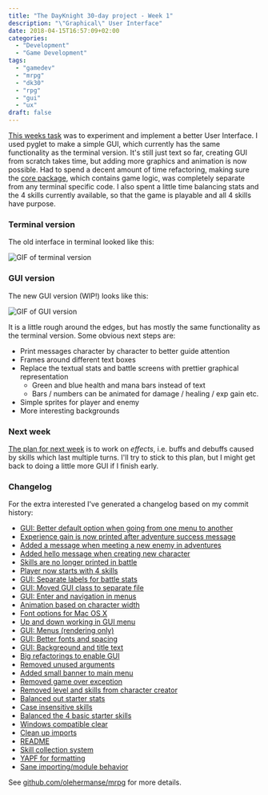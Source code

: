 ```yaml
---
title: "The DayKnight 30-day project - Week 1"
description: "\"Graphical\" User Interface"
date: 2018-04-15T16:57:09+02:00
categories:
  - "Development"
  - "Game Development"
tags:
  - "gamedev"
  - "mrpg"
  - "dk30"
  - "rpg"
  - "gui"
  - "ux"
draft: false
---
```

[This weeks task](../dayknight30) was to experiment and implement a better User Interface.
I used pyglet to make a simple GUI, which currently has the same functionality as the terminal version.
It's still just text so far, creating GUI from scratch takes time, but adding more graphics and animation is now possible.
Had to spend a decent amount of time refactoring, making sure the [core package](https://github.com/olehermanse/mrpg/tree/132fa999c792a1b8e34dc766cc9a5eb689a8b657/mrpg/core), which contains game logic, was completely separate from any terminal specific code.
I also spent a little time balancing stats and the 4 skills currently available, so that the game is playable and all 4 skills have purpose.

### Terminal version

The old interface in terminal looked like this:

![GIF of terminal version](/mrpg/terminal_0.gif)

### GUI version

The new GUI version (WIP!) looks like this:

![GIF of GUI version](/mrpg/gui_0.gif)

It is a little rough around the edges, but has mostly the same functionality as the terminal version.
Some obvious next steps are:

* Print messages character by character to better guide attention
* Frames around different text boxes
* Replace the textual stats and battle screens with prettier graphical representation
  * Green and blue health and mana bars instead of text
  * Bars / numbers can be animated for damage / healing / exp gain etc.
* Simple sprites for player and enemy
* More interesting backgrounds

### Next week

[The plan for next week](../dayknight30) is to work on _effects_, i.e. buffs and debuffs caused by skills which last multiple turns.
I'll try to stick to this plan, but I might get back to doing a little more GUI if I finish early.

### Changelog

For the extra interested I've generated a changelog based on my commit history:

* [GUI: Better default option when going from one menu to another](https://github.com/olehermanse/mrpg/commit/81f3adc979acc099965e592aad6b2dc95ba1e533)
* [Experience gain is now printed after adventure success message](https://github.com/olehermanse/mrpg/commit/132fa999c792a1b8e34dc766cc9a5eb689a8b657)
* [Added a message when meeting a new enemy in adventures](https://github.com/olehermanse/mrpg/commit/54873d4df3a663c3116aba845cf8cc28034927db)
* [Added hello message when creating new character](https://github.com/olehermanse/mrpg/commit/eba82046a9bc3d0502813b8cf98c00ea259ad27f)
* [Skills are no longer printed in battle](https://github.com/olehermanse/mrpg/commit/560323ecfe4ee35a702604b47452404be4993d70)
* [Player now starts with 4 skills](https://github.com/olehermanse/mrpg/commit/141aeceec53c7e48224b4e890c7ec234b408b3e7)
* [GUI: Separate labels for battle stats](https://github.com/olehermanse/mrpg/commit/6501b82b9f1b401bb0f543f571206da30f259cea)
* [GUI: Moved GUI class to separate file](https://github.com/olehermanse/mrpg/commit/15b3c8f8c6c3d0fc68ba0a7c02d7c4abae5addf0)
* [GUI: Enter and navigation in menus](https://github.com/olehermanse/mrpg/commit/f14514efbf0b80131060ae8015339adcc6ec5c0e)
* [Animation based on character width](https://github.com/olehermanse/mrpg/commit/e8b2d210d20644fb9fd61809ca36c63b795a9a24)
* [Font options for Mac OS X](https://github.com/olehermanse/mrpg/commit/0d61faf43a211f9bde6d2bb2bdb1ab07dc370fd8)
* [Up and down working in GUI menu](https://github.com/olehermanse/mrpg/commit/874414ab6e74ba0b7bdfd777e815e28823b1ae06)
* [GUI: Menus (rendering only)](https://github.com/olehermanse/mrpg/commit/60564a439baeaf18b7ff0ec6f8f49ffca2477ba6)
* [GUI: Better fonts and spacing](https://github.com/olehermanse/mrpg/commit/03424ff4dbdd8db9d1b2a64723dd0dc31bc48901)
* [GUI: Backgreound and title text](https://github.com/olehermanse/mrpg/commit/6bf471e0451783e792f4044f47c8ea7a56be1992)
* [Big refactorings to enable GUI](https://github.com/olehermanse/mrpg/commit/9b3940523d46c47b3afca40373a3b8e386c3c9e6)
* [Removed unused arguments](https://github.com/olehermanse/mrpg/commit/fde4a22b53ee7339d99e0ce4c87059f3a3ab6785)
* [Added small banner to main menu](https://github.com/olehermanse/mrpg/commit/d5697e265356d04ede7574d9ba7e97d987e5cb48)
* [Removed game over exception](https://github.com/olehermanse/mrpg/commit/1e30f9b2ac4c5ec5b7032dbd23b425cfd96a1b4d)
* [Removed level and skills from character creator](https://github.com/olehermanse/mrpg/commit/10d9b544b6b194f500de4452cb8b241771fb1401)
* [Balanced out starter stats](https://github.com/olehermanse/mrpg/commit/47f4cd207ab60c8cab6be186b431f2c5d3f923ff)
* [Case insensitive skills](https://github.com/olehermanse/mrpg/commit/7ad5c44bf7a9c01fe9529d021398acdd5c7e41f9)
* [Balanced the 4 basic starter skills](https://github.com/olehermanse/mrpg/commit/5c48054f8239c00b8a0cceec84f49266f109614f)
* [Windows compatible clear](https://github.com/olehermanse/mrpg/commit/22982feaa0a42179795f7f949869eb1783f86922)
* [Clean up imports](https://github.com/olehermanse/mrpg/commit/74325a9f0ba8a5c2f01b982d62353c6b2d9a6d5a)
* [README](https://github.com/olehermanse/mrpg/commit/c97c6aa7196d75ce3ed87754f34c3b76cd980cf3)
* [Skill collection system](https://github.com/olehermanse/mrpg/commit/abcdef2a64ee1bad3d29af8ae910e8b8f2d230cd)
* [YAPF for formatting](https://github.com/olehermanse/mrpg/commit/68bbc2faa3d0b2304c7bc1f7c9a14d03ea5ccc0e)
* [Sane importing/module behavior](https://github.com/olehermanse/mrpg/commit/529becfa2a340cfff1f7d75f0bcdc9f5fecaa661)

See [github.com/olehermanse/mrpg](https://github.com/olehermanse/mrpg) for more details.
